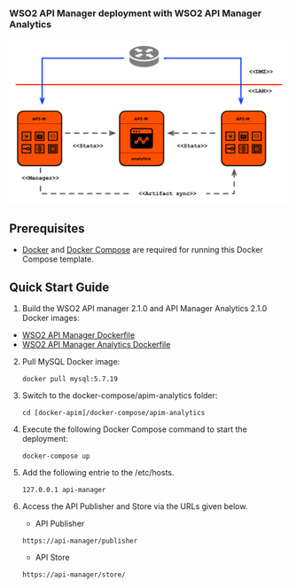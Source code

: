 ### WSO2 API Manager deployment with WSO2 API Manager Analytics

![alt tag](am-2.1.0-pattern-1.png)

## Prerequisites

 * [Docker](https://www.docker.com/get-docker) and [Docker Compose](https://docs.docker.com/compose/install/#install-compose) are required for running this Docker Compose template.

## Quick Start Guide

1. Build the WSO2 API manager 2.1.0 and API Manager Analytics 2.1.0 Docker images:

  *  [WSO2 API Manager Dockerfile](../../dockerfiles/apim/README.md)
  *  [WSO2 API Manager Analytics Dockerfile](../../dockerfiles/apim-analytics/README.md)


2. Pull MySQL Docker image:
     ```
     docker pull mysql:5.7.19
     ```

3. Switch to the docker-compose/apim-analytics folder:
    ```
    cd [docker-apim]/docker-compose/apim-analytics
    ```

4. Execute the following Docker Compose command to start the deployment:
    ```
    docker-compose up
    ```

5. Add the following entrie to the /etc/hosts.
    ```
    127.0.0.1 api-manager
    ```
6. Access the API Publisher and Store via the URLs given below.

    * API Publisher
    ```
    https://api-manager/publisher
    ```

    * API Store
    ```
    https://api-manager/store/
    ```